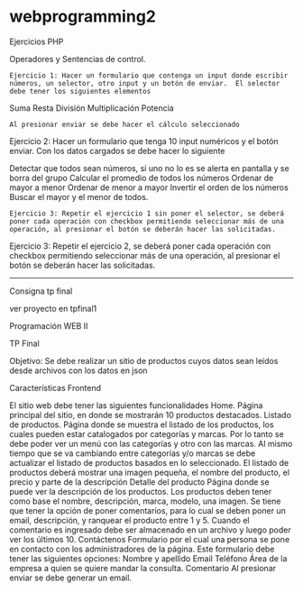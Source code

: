 # webprogramming2
Ejercicios PHP

Operadores y Sentencias de control. 

	Ejercicio 1: Hacer un formulario que contenga un input donde escribir números, un selector, otro input y un botón de enviar.  El selector debe tener los siguientes elementos

Suma
Resta
División
Multiplicación
Potencia

	Al presionar enviar se debe hacer el cálculo seleccionado

Ejercicio 2: Hacer un formulario que tenga 10 input numéricos y el botón enviar. Con los datos cargados se debe hacer lo siguiente

Detectar que todos sean números, si uno no lo es se alerta en pantalla y se borra del grupo
Calcular el promedio de todos los números
Ordenar de mayor a menor
Ordenar de menor a mayor
Invertir el orden de los números
Buscar el mayor y el menor de todos.

	Ejercicio 3: Repetir el ejercicio 1 sin poner el selector, se deberá poner cada operación con checkbox permitiendo seleccionar más de una operación, al presionar el botón se deberán hacer las solicitadas.

Ejercicio 3: Repetir el ejercicio 2, se deberá poner cada operación con checkbox permitiendo seleccionar más de una operación, al presionar el botón se deberán hacer las solicitadas.


------------------------------------------------------------------------------------

Consigna tp final

ver proyecto en tpfinal1

Programación WEB II

TP Final

Objetivo:
Se debe realizar un sitio de productos cuyos datos sean leídos desde archivos con los datos en json

Características Frontend 

El sitio web debe tener las siguientes funcionalidades
Home.
 	Página principal del sitio, en donde se mostrarán 10 productos destacados.
Listado de productos.
Página donde se muestra el listado de los productos, los cuales pueden estar catalogados por categorías y marcas. Por lo tanto se  debe poder ver un menú con las categorías y otro con las marcas. Al mismo tiempo que se va cambiando entre categorías y/o marcas se debe actualizar el listado de productos basados en lo seleccionado.
El listado de productos deberá mostrar una imagen pequeña, el nombre del producto, el precio y parte de la descripción
Detalle del producto
Página donde se puede ver la descripción de los productos. Los productos deben tener como base el nombre, descripción, marca, modelo, una imagen.
Se tiene que tener la opción de poner comentarios, para lo cual se deben poner un email, descripción, y ranquear el producto entre 1 y 5.  Cuando el comentario es ingresado debe ser almacenado en un archivo y luego poder ver los últimos 10.
Contáctenos
Formulario por el cual una persona se pone en contacto con los administradores de la página.
Este formulario debe tener las siguientes opciones:
Nombre y apellido
Email
Teléfono
Área de la empresa a quien se quiere mandar la consulta.
Comentario
Al presionar enviar se debe generar un email.
 


